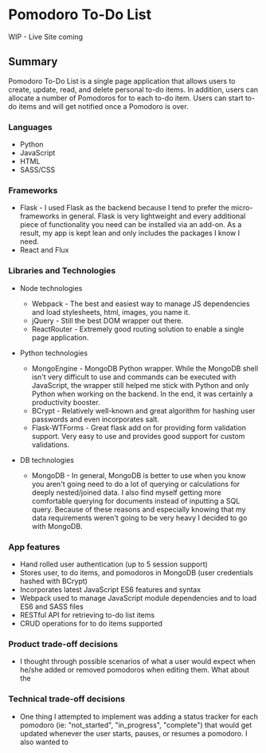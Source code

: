 # Pomodoro To-Do List

WIP - Live Site coming

## Summary

Pomodoro To-Do List is a single page application that allows users to create, update, read, and delete personal to-do items.  In addition, users can allocate a number of Pomodoros for to each to-do item.  Users can start to-do items and will get notified once a Pomodoro is over.

### Languages

* Python
* JavaScript
* HTML
* SASS/CSS

### Frameworks

* Flask - I used Flask as the backend because I tend to prefer the micro-frameworks in general. Flask is very lightweight and every additional piece of functionality you need can be installed via an add-on.  As a result, my app is kept lean and only includes the packages I know I need.
* React and Flux

### Libraries and Technologies

* Node technologies
  + Webpack - The best and easiest way to manage JS dependencies and load stylesheets, html, images, you name it.
  + jQuery - Still the best DOM wrapper out there.
  + ReactRouter - Extremely good routing solution to enable a single page application.

* Python technologies
  + MongoEngine - MongoDB Python wrapper.  While the MongoDB shell isn't very difficult to use and commands can be executed with JavaScript, the wrapper still helped me stick with Python and only Python when working on the backend.  In the end, it was certainly a productivity booster.
  + BCrypt - Relatively well-known and great algorithm for hashing user passwords and even incorporates salt.
  + Flask-WTForms - Great flask add on for providing form validation support.  Very easy to use and provides good support for custom validations.

* DB technologies
  + MongoDB - In general, MongoDB is better to use when you know you aren't going need to do a lot of querying or calculations for deeply nested/joined data.  I also find myself getting more comfortable querying for documents instead of inputting a SQL query.  Because of these reasons and especially knowing that my data requirements weren't going to be very heavy I decided to go with MongoDB.

### App features
- Hand rolled user authentication (up to 5 session support)
- Stores user, to do items, and pomodoros in MongoDB (user credentials hashed with BCrypt)
- Incorporates latest JavaScript ES6 features and syntax
- Webpack used to manage JavaScript module dependencies and to load ES6 and SASS files
- RESTful API for retrieving to-do list items
- CRUD operations for to do items supported

### Product trade-off decisions
- I thought through possible scenarios of what a user would expect when he/she added or removed pomodoros when editing them.  What about the


### Technical trade-off decisions
- One thing I attempted to implement was adding a status tracker for each pomodoro (ie: "not_started", "in_progress", "complete") that would get updated whenever the user starts, pauses, or resumes a pomodoro. I also wanted to
